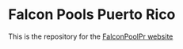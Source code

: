 # Falcon Pools Puerto Rico
This is the repository for the [FalconPoolPr website](www.falconpoolspr.com)
